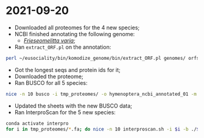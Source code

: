 # 2021-09-20

- Downloaded all proteomes for the 4 new species;
- NCBI finished annotating the following genome:
	- [*Frieseomelitta varia*](https://www.ncbi.nlm.nih.gov/genome/?term=txid561572[orgn]);
- Ran `extract_ORF.pl` on the annotation:
```bash
perl ~/eusociality/bin/komodize_genome/bin/extract_ORF.pl genomes/ orfs/
```
- Got the longest seqs and protein ids for it;
- Downloaded the proteome;
- Ran BUSCO for all 5 species:
```bash
nice -n 10 busco -i tmp_proteomes/ -o hymenoptera_ncbi_annotated_01 -m prot -l hymenoptera_odb10 -c 50
```
- Updated the sheets with the new BUSCO data;
- Ran InterproScan for the 5 new species:
```bash
conda activate interpro
for i in tmp_proteomes/*.fa; do nice -n 10 interproscan.sh -i $i -b ./${i%%.*} -cpu 50 -goterms -iprlookup -verbose -f tsv > ./${i%%.*}.log; done
```